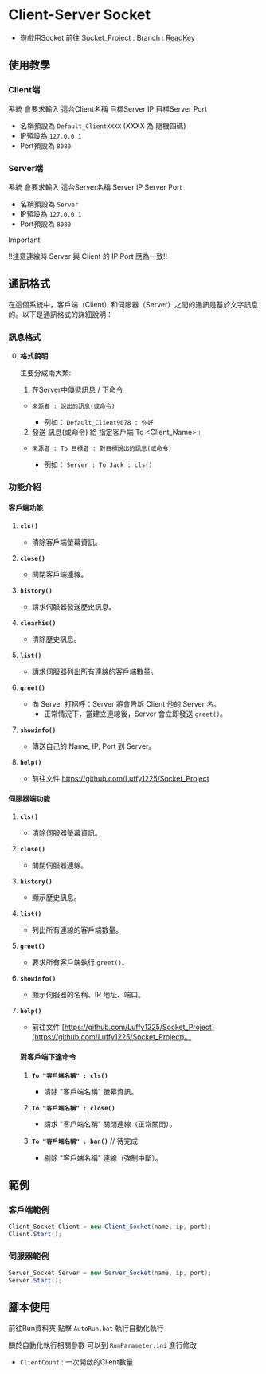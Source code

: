 # Client-Server Socket

 - 遊戲用Socket 前往 Socket_Project : Branch : [ReadKey](https://github.com/Luffy1225/Socket_Project/tree/ReadKey)

## 使用教學 

### Client端

系統 會要求輸入 這台Client名稱 目標Server IP 目標Server Port

* 名稱預設為 `Default_ClientXXXX` (XXXX 為 隨機四碼)
* IP預設為 `127.0.0.1` 
* Port預設為 `8080`

### Server端

系統 會要求輸入 這台Server名稱 Server IP Server Port

* 名稱預設為 `Server` 
* IP預設為 `127.0.0.1` 
* Port預設為 `8080`

> [!IMPORTANT]
> !!注意連線時 Server 與 Client 的 IP Port 應為一致!!

## 通訊格式

在這個系統中，客戶端（Client）和伺服器（Server）之間的通訊是基於文字訊息的。以下是通訊格式的詳細說明：

### 訊息格式

0. **格式說明**
    
    主要分成兩大類:
    1. 在Server中傳遞訊息 / 下命令
    - `來源者 : 說出的訊息(或命令)`
        
         - 例如： `Default_Client9078 : 你好`

    2. 發送 訊息(或命令) 給 指定客戶端 To <Client_Name> :<Message>
    - `來源者 : To 目標者 : 對目標說出的訊息(或命令)`

         - 例如： `Server : To Jack : cls()`


### 功能介紹

#### 客戶端功能

1. **`cls()`**
   - 清除客戶端螢幕資訊。

1. **`close()`**
   - 關閉客戶端連線。

1. **`history()`**
   - 請求伺服器發送歷史訊息。
     
1. **`clearhis()`**
   - 清除歷史訊息。

1. **`list()`**
   - 請求伺服器列出所有連線的客戶端數量。
     
1. **`greet()`**
   - 向 Server 打招呼：Server 將會告訴 Client 他的 Server 名。
     - 正常情況下，當建立連線後，Server 會立即發送 `greet()`。

1. **`showinfo()`**
   - 傳送自己的 Name, IP, Port 到 Server。

1. **`help()`**
   - 前往文件 https://github.com/Luffy1225/Socket_Project


#### 伺服器端功能

1. **`cls()`**
   - 清除伺服器螢幕資訊。

1. **`close()`**
   - 關閉伺服器連線。

1. **`history()`**
   - 顯示歷史訊息。

1. **`list()`**
   - 列出所有連線的客戶端數量。

1. **`greet()`**
   - 要求所有客戶端執行 `greet()`。

1. **`showinfo()`**
   - 顯示伺服器的名稱、IP 地址、端口。

1. **`help()`**
   - 前往文件 [https://github.com/Luffy1225/Socket_Project](https://github.com/Luffy1225/Socket_Project)。

    #### 對客戶端下達命令

    1. **`To "客戶端名稱" : cls()`**
       - 清除 "客戶端名稱" 螢幕資訊。
    
    1. **`To "客戶端名稱" : close()`**
       - 請求 "客戶端名稱" 關閉連線（正常關閉）。
    
    1. **`To "客戶端名稱" : ban()`** // 待完成
       - 剔除 "客戶端名稱" 連線（強制中斷）。

## 範例

### 客戶端範例

```csharp
Client_Socket Client = new Client_Socket(name, ip, port);
Client.Start();
```

### 伺服器範例
```csharp
Server_Socket Server = new Server_Socket(name, ip, port);
Server.Start();
```

## 腳本使用

前往Run資料夾 點擊 `AutoRun.bat` 執行自動化執行

關於自動化執行相關參數 可以到 `RunParameter.ini` 進行修改
   - `ClientCount` : 一次開啟的Client數量
